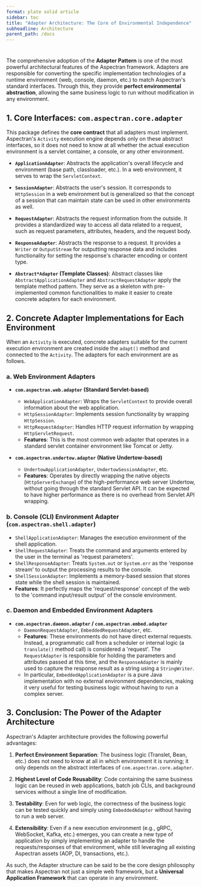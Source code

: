 ```yaml
---
format: plate solid article
sidebar: toc
title: "Adapter Architecture: The Core of Environmental Independence"
subheadline: Architecture
parent_path: /docs
---
```

#

The comprehensive adoption of the **Adapter Pattern** is one of the most powerful architectural features of the Aspectran framework. Adapters are responsible for converting the specific implementation technologies of a runtime environment (web, console, daemon, etc.) to match Aspectran's standard interfaces. Through this, they provide **perfect environmental abstraction**, allowing the same business logic to run without modification in any environment.

## 1. Core Interfaces: `com.aspectran.core.adapter`

This package defines the **core contract** that all adapters must implement. Aspectran's `Activity` execution engine depends only on these abstract interfaces, so it does not need to know at all whether the actual execution environment is a servlet container, a console, or any other environment.

-   **`ApplicationAdapter`**: Abstracts the application's overall lifecycle and environment (base path, classloader, etc.). In a web environment, it serves to wrap the `ServletContext`.

-   **`SessionAdapter`**: Abstracts the user's session. It corresponds to `HttpSession` in a web environment but is generalized so that the concept of a session that can maintain state can be used in other environments as well.

-   **`RequestAdapter`**: Abstracts the request information from the outside. It provides a standardized way to access all data related to a request, such as request parameters, attributes, headers, and the request body.

-   **`ResponseAdapter`**: Abstracts the response to a request. It provides a `Writer` or `OutputStream` for outputting response data and includes functionality for setting the response's character encoding or content type.

-   **`Abstract*Adapter` (Template Classes)**: Abstract classes like `AbstractApplicationAdapter` and `AbstractRequestAdapter` apply the template method pattern. They serve as a skeleton with pre-implemented common functionalities to make it easier to create concrete adapters for each environment.

## 2. Concrete Adapter Implementations for Each Environment

When an `Activity` is executed, concrete adapters suitable for the current execution environment are created inside the `adapt()` method and connected to the `Activity`. The adapters for each environment are as follows.

### a. Web Environment Adapters

-   **`com.aspectran.web.adapter` (Standard Servlet-based)**
    -   `WebApplicationAdapter`: Wraps the `ServletContext` to provide overall information about the web application.
    -   `HttpSessionAdapter`: Implements session functionality by wrapping `HttpSession`.
    -   `HttpRequestAdapter`: Handles HTTP request information by wrapping `HttpServletRequest`.
    -   **Features**: This is the most common web adapter that operates in a standard servlet container environment like Tomcat or Jetty.

-   **`com.aspectran.undertow.adapter` (Native Undertow-based)**
    -   `UndertowApplicationAdapter`, `UndertowSessionAdapter`, etc.
    -   **Features**: Operates by directly wrapping the native objects (`HttpServerExchange`) of the high-performance web server Undertow, without going through the standard Servlet API. It can be expected to have higher performance as there is no overhead from Servlet API wrapping.

### b. Console (CLI) Environment Adapter (`com.aspectran.shell.adapter`)

-   `ShellApplicationAdapter`: Manages the execution environment of the shell application.
-   `ShellRequestAdapter`: Treats the command and arguments entered by the user in the terminal as 'request parameters'.
-   `ShellResponseAdapter`: Treats `System.out` or `System.err` as the 'response stream' to output the processing results to the console.
-   `ShellSessionAdapter`: Implements a memory-based session that stores state while the shell session is maintained.
-   **Features**: It perfectly maps the 'request/response' concept of the web to the 'command input/result output' of the console environment.

### c. Daemon and Embedded Environment Adapters

-   **`com.aspectran.daemon.adapter` / `com.aspectran.embed.adapter`**
    -   `DaemonRequestAdapter`, `EmbeddedRequestAdapter`, etc.
    -   **Features**: These environments do not have direct external requests. Instead, a programmatic call from a scheduler or internal logic (a `translate()` method call) is considered a 'request'. The `RequestAdapter` is responsible for holding the parameters and attributes passed at this time, and the `ResponseAdapter` is mainly used to capture the response result as a string using a `StringWriter`.
    -   In particular, `EmbeddedApplicationAdapter` is a pure Java implementation with no external environment dependencies, making it very useful for testing business logic without having to run a complex server.

## 3. Conclusion: The Power of the Adapter Architecture

Aspectran's Adapter architecture provides the following powerful advantages:

1.  **Perfect Environment Separation**: The business logic (Translet, Bean, etc.) does not need to know at all in which environment it is running; it only depends on the abstract interfaces of `com.aspectran.core.adapter`.

2.  **Highest Level of Code Reusability**: Code containing the same business logic can be reused in web applications, batch job CLIs, and background services without a single line of modification.

3.  **Testability**: Even for web logic, the correctness of the business logic can be tested quickly and simply using `EmbeddedAdapter` without having to run a web server.

4.  **Extensibility**: Even if a new execution environment (e.g., gRPC, WebSocket, Kafka, etc.) emerges, you can create a new type of application by simply implementing an adapter to handle the requests/responses of that environment, while still leveraging all existing Aspectran assets (AOP, DI, transactions, etc.).

As such, the Adapter structure can be said to be the core design philosophy that makes Aspectran not just a simple web framework, but a **Universal Application Framework** that can operate in any environment.
